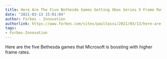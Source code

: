 ```yaml
---
title: Here Are The Five Bethesda Games Getting Xbox Series X Frame Rate Boosts
date: "2021-03-13 15:01:04"
author: Forbes - Innovation
authorlink: https://www.forbes.com/sites/paultassi/2021/03/13/here-are-the-five-bethesda-games-getting-xbox-series-x-frame-rate-boosts/
tags:
- Forbes-Innovation
---
```

Here are the five Bethesda games that Microsoft is boosting with higher frame rates.